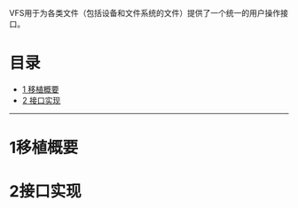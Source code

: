 VFS用于为各类文件（包括设备和文件系统的文件）提供了一个统一的用户操作接口。

# 目录
  * [1 移植概要](#1移植概要)
  * [2 接口实现](#2接口实现)
------
# 1移植概要

# 2接口实现